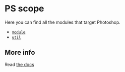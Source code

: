 # PS scope

Here you can find all the modules that target Photoshop.

  * [`module`](./module/README.md)
  * [`util`](./util/README.md)

## More info

Read [the docs](../docs/README.md)
